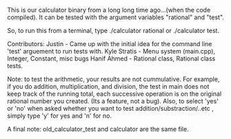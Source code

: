 This is our calculator binary from a long long time ago...(when the code compiled).  It can be tested with the argument variables "rational" and "test".


So, to run this from a terminal, type ./calculator rational or ./calculator test.

Contributors:
Justin - Came up with the initial idea for the command line 'test' arguement to run tests with.
Kyle Stratis - Menu system (main.cpp), Integer, Constant, misc bugs
Hanif Ahmed - Rational class, Rational class tests.


Note: to test the arithmetic, your results are not cummulative.  For example, if you do addition, multiplication, and division, the test in main does not keep track of the running total, each successive operation is on the original rational number you created. (Its a feature, not a bug).  Also, to select 'yes' or 'no' when asked whether you want to test addition/substraction/..etc , simply type 'y' for yes and 'n' for no.  


A final note: old_calculator_test and calculator are the same file.
